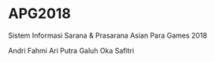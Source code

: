 # APG2018
Sistem Informasi Sarana &amp; Prasarana Asian Para Games 2018

Andri Fahmi
Ari Putra
Galuh Oka Safitri
